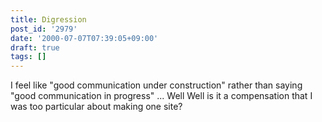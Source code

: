 ```yaml
---
title: Digression
post_id: '2979'
date: '2000-07-07T07:39:05+09:00'
draft: true
tags: []
---
```


I feel like "good communication under construction" rather than saying "good communication in progress" ... Well Well is it a compensation that I was too particular about making one site?
